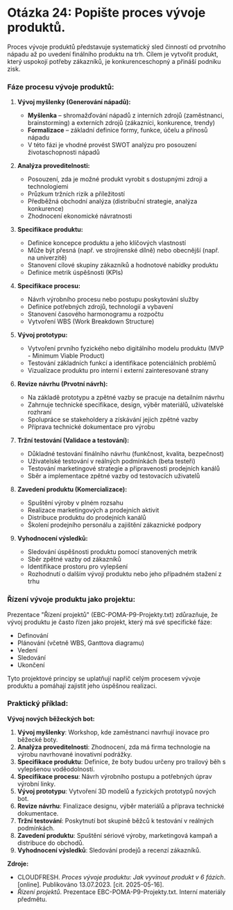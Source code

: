 # Otázka 24: Popište proces vývoje produktů.

Proces vývoje produktů představuje systematický sled činností od prvotního nápadu až po uvedení finálního produktu na trh. Cílem je vytvořit produkt, který uspokojí potřeby zákazníků, je konkurenceschopný a přináší podniku zisk.

### Fáze procesu vývoje produktů:

1. **Vývoj myšlenky (Generování nápadů):**
   - **Myšlenka** – shromažďování nápadů z interních zdrojů (zaměstnanci, brainstorming) a externích zdrojů (zákazníci, konkurence, trendy)
   - **Formalizace** – základní definice formy, funkce, účelu a přínosů nápadu
   - V této fázi je vhodné provést SWOT analýzu pro posouzení životaschopnosti nápadů

2. **Analýza proveditelnosti:**
   - Posouzení, zda je možné produkt vyrobit s dostupnými zdroji a technologiemi
   - Průzkum tržních rizik a příležitostí
   - Předběžná obchodní analýza (distribuční strategie, analýza konkurence)
   - Zhodnocení ekonomické návratnosti

3. **Specifikace produktu:**
   - Definice koncepce produktu a jeho klíčových vlastností
   - Může být přesná (např. ve strojírenské dílně) nebo obecnější (např. na univerzitě)
   - Stanovení cílové skupiny zákazníků a hodnotové nabídky produktu
   - Definice metrik úspěšnosti (KPIs)

4. **Specifikace procesu:**
   - Návrh výrobního procesu nebo postupu poskytování služby
   - Definice potřebných zdrojů, technologií a vybavení
   - Stanovení časového harmonogramu a rozpočtu
   - Vytvoření WBS (Work Breakdown Structure)

5. **Vývoj prototypu:**
   - Vytvoření prvního fyzického nebo digitálního modelu produktu (MVP - Minimum Viable Product)
   - Testování základních funkcí a identifikace potenciálních problémů
   - Vizualizace produktu pro interní i externí zainteresované strany

6. **Revize návrhu (Prvotní návrh):**
   - Na základě prototypu a zpětné vazby se pracuje na detailním návrhu
   - Zahrnuje technické specifikace, design, výběr materiálů, uživatelské rozhraní
   - Spolupráce se stakeholdery a získávání jejich zpětné vazby
   - Příprava technické dokumentace pro výrobu

7. **Tržní testování (Validace a testování):**
   - Důkladné testování finálního návrhu (funkčnost, kvalita, bezpečnost)
   - Uživatelské testování v reálných podmínkách (beta testeři)
   - Testování marketingové strategie a připravenosti prodejních kanálů
   - Sběr a implementace zpětné vazby od testovacích uživatelů

8. **Zavedení produktu (Komercializace):**
   - Spuštění výroby v plném rozsahu
   - Realizace marketingových a prodejních aktivit
   - Distribuce produktu do prodejních kanálů
   - Školení prodejního personálu a zajištění zákaznické podpory

9. **Vyhodnocení výsledků:**
   - Sledování úspěšnosti produktu pomocí stanovených metrik
   - Sběr zpětné vazby od zákazníků
   - Identifikace prostoru pro vylepšení
   - Rozhodnutí o dalším vývoji produktu nebo jeho případném stažení z trhu

### Řízení vývoje produktu jako projektu:

Prezentace "Řízení projektů" (EBC-POMA-P9-Projekty.txt) zdůrazňuje, že vývoj produktu je často řízen jako projekt, který má své specifické fáze:
- Definování
- Plánování (včetně WBS, Ganttova diagramu)
- Vedení
- Sledování
- Ukončení

Tyto projektové principy se uplatňují napříč celým procesem vývoje produktu a pomáhají zajistit jeho úspěšnou realizaci.

### Praktický příklad:

**Vývoj nových běžeckých bot:**
1. **Vývoj myšlenky**: Workshop, kde zaměstnanci navrhují inovace pro běžecké boty.
2. **Analýza proveditelnosti**: Zhodnocení, zda má firma technologie na výrobu navrhované inovativní podrážky.
3. **Specifikace produktu**: Definice, že boty budou určeny pro trailový běh s vylepšenou voděodolností.
4. **Specifikace procesu**: Návrh výrobního postupu a potřebných úprav výrobní linky.
5. **Vývoj prototypu**: Vytvoření 3D modelů a fyzických prototypů nových bot.
6. **Revize návrhu**: Finalizace designu, výběr materiálů a příprava technické dokumentace.
7. **Tržní testování**: Poskytnutí bot skupině běžců k testování v reálných podmínkách.
8. **Zavedení produktu**: Spuštění sériové výroby, marketingová kampaň a distribuce do obchodů.
9. **Vyhodnocení výsledků**: Sledování prodejů a recenzí zákazníků.

**Zdroje:**
- CLOUDFRESH. *Proces vývoje produktu: Jak vyvinout produkt v 6 fázích*. [online]. Publikováno 13.07.2023. [cit. 2025-05-16].
- *Řízení projektů*. Prezentace EBC-POMA-P9-Projekty.txt. Interní materiály předmětu.